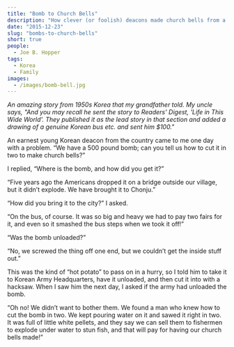 ```yaml
---
title: "Bomb to Church Bells"
description: "How clever (or foolish) deacons made church bells from a bomb."
date: "2015-12-23"
slug: "bombs-to-church-bells"
short: true
people:
  - Joe B. Hopper
tags:
  - Korea
  - Family
images:
  - /images/bomb-bell.jpg
---
```


_An amazing story from 1950s Korea that my grandfather told. My uncle says, "And you may recall he sent the story to Readers' Digest, 'Life in This Wide World'. They published it as the lead story in that section and added a drawing of a genuine Korean bus etc. and sent him $100."_

An earnest young Korean deacon from the country came to me one day with a problem. “We have a 500 pound bomb; can you tell us how to cut it in two to make church bells?”

I replied, “Where is the bomb, and how did you get it?”

“Five years ago the Americans dropped it on a bridge outside our village, but it didn’t explode. We have brought it to Chonju.”

“How did you bring it to the city?” I asked.

“On the bus, of course. It was so big and heavy we had to pay two fairs for it, and even so it smashed the bus steps when we took it off!”

“Was the bomb unloaded?”

“No, we screwed the thing off one end, but we couldn’t get the inside stuff out.”

This was the kind of “hot potato” to pass on in a hurry, so I told him to take it to Korean Army Headquarters, have it unloaded, and then cut it into with a hacksaw. When I saw him the next day, I asked if the army had unloaded the bomb.

“Oh no! We didn’t want to bother them. We found a man who knew how to cut the bomb in two. We kept pouring water on it and sawed it right in two. It was full of little white pellets, and they say we can sell them to fishermen to explode under water to stun fish, and that will pay for having our church bells made!”